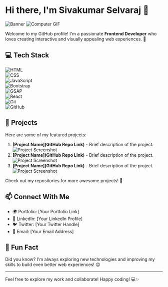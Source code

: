 # Hi there, I'm Sivakumar Selvaraj 👋

![Banner](![github-header-image](https://github.com/user-attachments/assets/d19f8e3c-b269-44ff-a9a2-6345a1c37479)
) ![Computer GIF](https://user-images.githubusercontent.com/74038190/219923823-bf1ce878-c6b8-4faa-be07-93e6b1006521.gif)

Welcome to my GitHub profile! I'm a passionate **Frontend Developer** who loves creating interactive and visually appealing web experiences. 🚀

## 💻 Tech Stack

![HTML](https://img.shields.io/badge/HTML5-E34F26?style=for-the-badge&logo=html5&logoColor=white)  
![CSS](https://img.shields.io/badge/CSS3-1572B6?style=for-the-badge&logo=css3&logoColor=white)  
![JavaScript](https://img.shields.io/badge/JavaScript-F7DF1E?style=for-the-badge&logo=javascript&logoColor=black)  
![Bootstrap](https://img.shields.io/badge/Bootstrap-563D7C?style=for-the-badge&logo=bootstrap&logoColor=white)  
![GSAP](https://img.shields.io/badge/GSAP-88CE02?style=for-the-badge&logo=greensock&logoColor=white)  
![React](https://img.shields.io/badge/React-20232A?style=for-the-badge&logo=react&logoColor=61DAFB)  
![Git](https://img.shields.io/badge/Git-F05032?style=for-the-badge&logo=git&logoColor=white)  
![GitHub](https://img.shields.io/badge/GitHub-181717?style=for-the-badge&logo=github&logoColor=white)  


## 📌 Projects

Here are some of my featured projects:

1. **[Project Name](GitHub Repo Link)** - Brief description of the project.
   ![Project Screenshot](https://your-image-link.com/project1.png)
2. **[Project Name](GitHub Repo Link)** - Brief description of the project.
   ![Project Screenshot](https://your-image-link.com/project2.png)
3. **[Project Name](GitHub Repo Link)** - Brief description of the project.
   ![Project Screenshot](https://your-image-link.com/project3.png)

Check out my repositories for more awesome projects! 📂

## 📫 Connect With Me

- 🌍 Portfolio: [Your Portfolio Link]
- 💼 LinkedIn: [Your LinkedIn Profile]
- 🐦 Twitter: [Your Twitter Handle]
- 📧 Email: [Your Email Address]

## 🚀 Fun Fact

Did you know? I'm always exploring new technologies and improving my skills to build even better web experiences! 😊

---

Feel free to explore my work and collaborate! Happy coding! 💻✨



